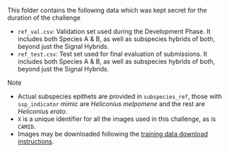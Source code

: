 This folder contains the following data which was kept secret for the duration of the challenge
 - `ref_val.csv`: Validation set used during the Development Phase. It includes both Species A & B, as well as subspecies hybrids of both, beyond just the Signal Hybrids.
 - `ref_test.csv`: Test set used for final evaluation of submissions. It includes both Species A & B, as well as subspecies hybrids of both, beyond just the Signal Hybrids.

> [!NOTE]
> - Actual subspecies epithets are provided in `subspecies_ref`, those with `ssp_indicator` mimic are _Heliconius melpomene_ and the rest are _Heliconius erato_.
> - `X` is a unique identifier for all the images used in this challenge, as is `CAMID`.
> - Images may be downloaded following the [training data download instructions](../pages/data.md#instructions-to-download-training-data).
